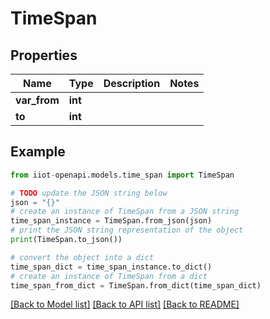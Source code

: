 # TimeSpan


## Properties

Name | Type | Description | Notes
------------ | ------------- | ------------- | -------------
**var_from** | **int** |  | 
**to** | **int** |  | 

## Example

```python
from iiot-openapi.models.time_span import TimeSpan

# TODO update the JSON string below
json = "{}"
# create an instance of TimeSpan from a JSON string
time_span_instance = TimeSpan.from_json(json)
# print the JSON string representation of the object
print(TimeSpan.to_json())

# convert the object into a dict
time_span_dict = time_span_instance.to_dict()
# create an instance of TimeSpan from a dict
time_span_from_dict = TimeSpan.from_dict(time_span_dict)
```
[[Back to Model list]](../README.md#documentation-for-models) [[Back to API list]](../README.md#documentation-for-api-endpoints) [[Back to README]](../README.md)


